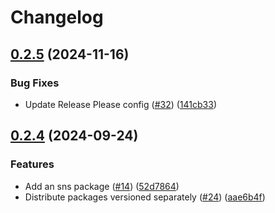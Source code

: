# Changelog

## [0.2.5](https://github.com/cccteam/ccc/compare/sns/v0.2.4...sns/v0.2.5) (2024-11-16)


### Bug Fixes

* Update Release Please config ([#32](https://github.com/cccteam/ccc/issues/32)) ([141cb33](https://github.com/cccteam/ccc/commit/141cb33d307e4190063ffe99ead84bdd0ca0298f))

## [0.2.4](https://github.com/cccteam/ccc/compare/sns-v0.2.3...sns-v0.2.4) (2024-09-24)


### Features

* Add an sns package ([#14](https://github.com/cccteam/ccc/issues/14)) ([52d7864](https://github.com/cccteam/ccc/commit/52d7864df014d23200f7262cbbd7b59be4b567a9))
* Distribute packages versioned separately ([#24](https://github.com/cccteam/ccc/issues/24)) ([aae6b4f](https://github.com/cccteam/ccc/commit/aae6b4f646d7b0b8f4926180f5c90099def694ea))
